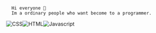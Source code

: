 ### 
```
  Hi everyone 👋
  Im a ordinary people who want become to a programmer.
```

<img src="https://img.shields.io/badge/CSS-blue?style=flat-square&logo=css3&logoColor=white&logoWidth=10" alt="CSS" /><img src="https://img.shields.io/badge/HTML-orange?style=flat-square&logo=HTML5&logoColor=white&logoWidth=10" alt="HTML" /><img src="https://img.shields.io/badge/Javascript-Yellow?style=flat-square&logo=Javascript&logoColor=white&logoWidth=10" alt="Javascript" />

